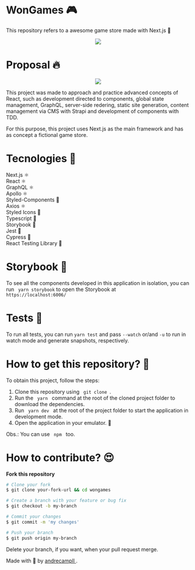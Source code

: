 # WonGames 🎮
This repository refers to a awesome game store made with Next.js 🚀 <br />

<p align="center" t>
  <img src="./.github/logo.png" />
</p>


# Proposal 🔥

<p align="center" t>
  <img src="./.github/screenshot.png" />
</p>

This project was made to approach and practice advanced concepts of React, such as development directed to components, global state management, GraphQL, server-side redering, static site generation, content management via CMS with Strapi and development of components with TDD.

For this purpose, this project uses Next.js as the main framework and has as concept a fictional game store.

# Tecnologies 🚀
Next.js ⚛️ <br />
React ⚛️ <br />
GraphQL ⚛️ <br />
Apollo ⚛️ <br />
Styled-Components 💅 <br />
Axios ⚛️ <br />
Styled Icons 💅 <br />
Typescript 🦕 <br />
Storybook 📕 <br />
Jest 🧪 <br />
Cypress 🧪 <br />
React Testing Library 🐙 <br />

# Storybook 📕
To see all the components developed in this application in isolation, you can run <code> yarn storybook</code> to open the Storybook at <br /> <code>https://localhost:6006/</code>

# Tests 🧪
To run all tests, you can run <code>yarn test</code> and pass <code>--watch</code> or/and <code>-u</code> to run in watch mode and generate snapshots, respectively.

# How to get this repository? 🤔
To obtain this project, follow the steps:
1. Clone this repository using <code> git clone </code>.
2. Run the <code> yarn </code> command at the root of the cloned project folder to download the dependencies.
3. Run <code> yarn dev </code> at the root of the project folder to start the application in development mode.
4. Open the application in your emulator. 🚀 <br />

Obs.: You can use <code> npm </code> too.

# How to contribute? 😍
**Fork this repository**
```bash
# Clone your fork
$ git clone your-fork-url && cd wongames

# Create a branch with your feature or bug fix
$ git checkout -b my-branch

# Commit your changes
$ git commit -m 'my changes'

# Push your branch
$ git push origin my-branch
```

Delete your branch, if you want, when your pull request merge. <br />

Made with 💜 by <a href="https://www.linkedin.com/in/andrecampll/" target="_blank"> andrecampll </a>. <br />
<br />

